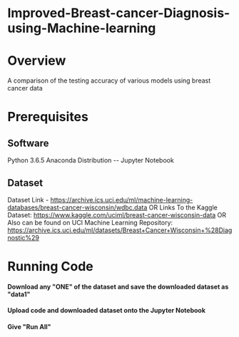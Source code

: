 # Improved-Breast-cancer-Diagnosis-using-Machine-learning
# Overview 
A comparison of the testing accuracy of various models using breast cancer data
# Prerequisites
## Software
Python 3.6.5 Anaconda Distribution -- Jupyter Notebook
## Dataset
Dataset Link - https://archive.ics.uci.edu/ml/machine-learning-databases/breast-cancer-wisconsin/wdbc.data
OR
Links To the Kaggle Dataset: https://www.kaggle.com/uciml/breast-cancer-wisconsin-data
OR
Also can be found on UCI Machine Learning Repository: https://archive.ics.uci.edu/ml/datasets/Breast+Cancer+Wisconsin+%28Diagnostic%29
# Running Code
#### Download any "ONE" of the dataset and save the downloaded dataset as "data1" 
#### Upload code and downloaded dataset onto the Jupyter Notebook
#### Give "Run All"
